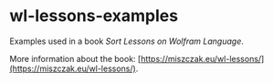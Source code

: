 # wl-lessons-examples
Examples used in a book *Sort Lessons on Wolfram Language*.

More information about the book:
[https://miszczak.eu/wl-lessons/](https://miszczak.eu/wl-lessons/).


